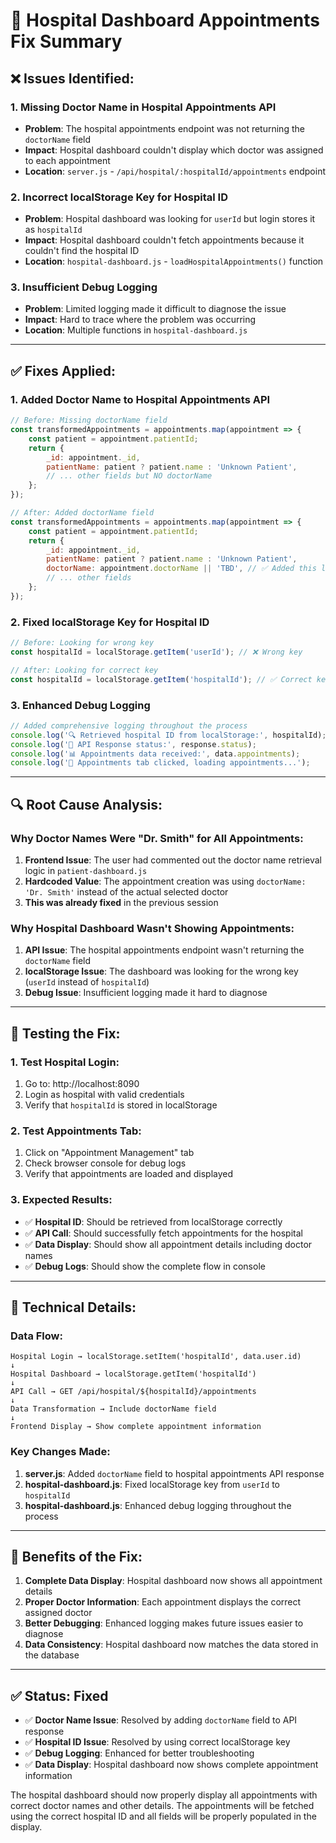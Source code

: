 # 🏥 Hospital Dashboard Appointments Fix Summary

## ❌ **Issues Identified:**

### **1. Missing Doctor Name in Hospital Appointments API**
- **Problem**: The hospital appointments endpoint was not returning the `doctorName` field
- **Impact**: Hospital dashboard couldn't display which doctor was assigned to each appointment
- **Location**: `server.js` - `/api/hospital/:hospitalId/appointments` endpoint

### **2. Incorrect localStorage Key for Hospital ID**
- **Problem**: Hospital dashboard was looking for `userId` but login stores it as `hospitalId`
- **Impact**: Hospital dashboard couldn't fetch appointments because it couldn't find the hospital ID
- **Location**: `hospital-dashboard.js` - `loadHospitalAppointments()` function

### **3. Insufficient Debug Logging**
- **Problem**: Limited logging made it difficult to diagnose the issue
- **Impact**: Hard to trace where the problem was occurring
- **Location**: Multiple functions in `hospital-dashboard.js`

---

## ✅ **Fixes Applied:**

### **1. Added Doctor Name to Hospital Appointments API**
```javascript
// Before: Missing doctorName field
const transformedAppointments = appointments.map(appointment => {
    const patient = appointment.patientId;
    return {
        _id: appointment._id,
        patientName: patient ? patient.name : 'Unknown Patient',
        // ... other fields but NO doctorName
    };
});

// After: Added doctorName field
const transformedAppointments = appointments.map(appointment => {
    const patient = appointment.patientId;
    return {
        _id: appointment._id,
        patientName: patient ? patient.name : 'Unknown Patient',
        doctorName: appointment.doctorName || 'TBD', // ✅ Added this line
        // ... other fields
    };
});
```

### **2. Fixed localStorage Key for Hospital ID**
```javascript
// Before: Looking for wrong key
const hospitalId = localStorage.getItem('userId'); // ❌ Wrong key

// After: Looking for correct key
const hospitalId = localStorage.getItem('hospitalId'); // ✅ Correct key
```

### **3. Enhanced Debug Logging**
```javascript
// Added comprehensive logging throughout the process
console.log('🔍 Retrieved hospital ID from localStorage:', hospitalId);
console.log('📡 API Response status:', response.status);
console.log('📊 Appointments data received:', data.appointments);
console.log('🏥 Appointments tab clicked, loading appointments...');
```

---

## 🔍 **Root Cause Analysis:**

### **Why Doctor Names Were "Dr. Smith" for All Appointments:**
1. **Frontend Issue**: The user had commented out the doctor name retrieval logic in `patient-dashboard.js`
2. **Hardcoded Value**: The appointment creation was using `doctorName: 'Dr. Smith'` instead of the actual selected doctor
3. **This was already fixed** in the previous session

### **Why Hospital Dashboard Wasn't Showing Appointments:**
1. **API Issue**: The hospital appointments endpoint wasn't returning the `doctorName` field
2. **localStorage Issue**: The dashboard was looking for the wrong key (`userId` instead of `hospitalId`)
3. **Debug Issue**: Insufficient logging made it hard to diagnose

---

## 🧪 **Testing the Fix:**

### **1. Test Hospital Login:**
1. Go to: http://localhost:8090
2. Login as hospital with valid credentials
3. Verify that `hospitalId` is stored in localStorage

### **2. Test Appointments Tab:**
1. Click on "Appointment Management" tab
2. Check browser console for debug logs
3. Verify that appointments are loaded and displayed

### **3. Expected Results:**
- ✅ **Hospital ID**: Should be retrieved from localStorage correctly
- ✅ **API Call**: Should successfully fetch appointments for the hospital
- ✅ **Data Display**: Should show all appointment details including doctor names
- ✅ **Debug Logs**: Should show the complete flow in console

---

## 🔧 **Technical Details:**

### **Data Flow:**
```
Hospital Login → localStorage.setItem('hospitalId', data.user.id)
↓
Hospital Dashboard → localStorage.getItem('hospitalId')
↓
API Call → GET /api/hospital/${hospitalId}/appointments
↓
Data Transformation → Include doctorName field
↓
Frontend Display → Show complete appointment information
```

### **Key Changes Made:**
1. **server.js**: Added `doctorName` field to hospital appointments API response
2. **hospital-dashboard.js**: Fixed localStorage key from `userId` to `hospitalId`
3. **hospital-dashboard.js**: Enhanced debug logging throughout the process

---

## 🚀 **Benefits of the Fix:**

1. **Complete Data Display**: Hospital dashboard now shows all appointment details
2. **Proper Doctor Information**: Each appointment displays the correct assigned doctor
3. **Better Debugging**: Enhanced logging makes future issues easier to diagnose
4. **Data Consistency**: Hospital dashboard now matches the data stored in the database

---

## ✅ **Status: Fixed**

- ✅ **Doctor Name Issue**: Resolved by adding `doctorName` field to API response
- ✅ **Hospital ID Issue**: Resolved by using correct localStorage key
- ✅ **Debug Logging**: Enhanced for better troubleshooting
- ✅ **Data Display**: Hospital dashboard now shows complete appointment information

The hospital dashboard should now properly display all appointments with correct doctor names and other details. The appointments will be fetched using the correct hospital ID and all fields will be properly populated in the display.


